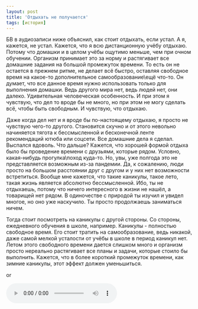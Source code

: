 ```yaml
---
layout: post
title: 'Отдыхать не получается'
tags: [история]
---
```


БВ в аудиозаписи ниже объяснил, как стоит отдыхать, если устал. А я, кажется, не устал. Кажется, что я всю дистанционную учёбу отдыхаю. Потому что домашки и в целом учёбы ощутимо меньше, чем при очном обучении. Организм принимает это за норму и растягивает все домашние задания на большой промежуток времени. То есть он не остается в прежнем ритме, не делает всё быстро, оставляя свободное время на какое-то дополнительное самообразование\ещё что-то. Он думает, что все данное время нужно использовать только для выполнения домашки. Ведь другого мира нет, ведь людей нет, они далеко. Удивительная человеческая особенность. И при этом я чувствую, что дел то вроде бы не много, но при этом не могу сделать всё, чтобы быть свободным. И чувствую, что отдыхаю.

Даже когда дел нет и я вроде бы по-настоящему отдыхаю, я просто не чувствую чего-то другого. Становится скучно и от этого невольно начиняется тягота к бессмысленной и бесконечной ленте рекомендаций ютюба или соцсети. Все домашние дела я сделал. Выспался вдоволь. Что дальше? Кажется, что хорошей формой отдыха было бы проведение времени с друзьями, которые рядом.  Условно, какая-нибудь прогулка\поход куда-то. Но, увы, уже полгода это не представляется возможным из-за пандемии. Да, к сожалению, люди просто на большом расстоянии друг с другом и у них нет возможности встретиться. Вообще мне кажется, что такие каникулы, такое лето, такая жизнь является абсолютно бессмысленной. Ибо, ты не отдыхаешь, потому что ничего интересного в жизни не нашёл, а товарищей нет рядом. В одиночестве с природой ты изучил и увидел многое, но оно уже наскучило. Ты просто продолжаешь заниматься ничем.

Тогда стоит посмотреть на каникулы с другой стороны. Со стороны, ежедневного обучения в школе, например. Каникулы - полностью свободное время. Его стоит тратить на самообразование, ведь никакой, даже самой мелкой усталости от учёбы в школе в период каникул нет. Летом этого свободного времени дается слишком много и организм просто нереально растягивает все планы и задачи, которые стоило бы выполнить. Кажется, что в более короткий промежуток времени, как зимние каникулы, этот эффект должен уменьшиться.

<audio src="D:\PythonProjects\blog\_posts\relax.mp3"></audio>

or

![relax](relax.mp3)
